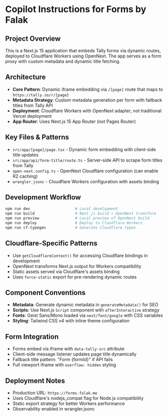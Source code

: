 # Copilot Instructions for Forms by Falak

## Project Overview

This is a Next.js 15 application that embeds Tally forms via dynamic routes, deployed to Cloudflare Workers using OpenNext. The app serves as a form proxy with custom metadata and dynamic title fetching.

## Architecture

- **Core Pattern**: Dynamic iframe embedding via `/[page]` route that maps to `https://tally.so/r/{page}`
- **Metadata Strategy**: Custom metadata generation per form with fallback titles from Tally API
- **Deployment**: Cloudflare Workers with OpenNext adapter, not traditional Vercel deployment
- **App Router**: Uses Next.js 15 App Router (not Pages Router)

## Key Files & Patterns

- `src/app/[page]/page.tsx` - Dynamic form embedding with client-side title updates
- `src/app/api/form-title/route.ts` - Server-side API to scrape form titles from Tally
- `open-next.config.ts` - OpenNext Cloudflare configuration (can enable R2 caching)
- `wrangler.jsonc` - Cloudflare Workers configuration with assets binding

## Development Workflow

```bash
npm run dev                    # Local development
npm run build                  # Next.js build + OpenNext transform
npm run preview                # Local preview of OpenNext build
npm run deploy                 # Deploy to Cloudflare Workers
npm run cf-typegen             # Generate Cloudflare types
```

## Cloudflare-Specific Patterns

- Use `getCloudflareContext()` for accessing Cloudflare bindings in development
- OpenNext transforms Next.js output for Workers compatibility
- Static assets served via Cloudflare's assets binding
- Uses `force-static` export for pre-rendering dynamic routes

## Component Conventions

- **Metadata**: Generate dynamic metadata in `generateMetadata()` for SEO
- **Scripts**: Use Next.js `Script` component with `afterInteractive` strategy
- **Fonts**: Geist Sans/Mono loaded via `next/font/google` with CSS variables
- **Styling**: Tailwind CSS v4 with inline theme configuration

## Form Integration

- Forms embed via iframe with `data-tally-src` attribute
- Client-side message listener updates page title dynamically
- Fallback title pattern: "Form {formId}" if API fails
- Full viewport iframe with `overflow: hidden` styling

## Deployment Notes

- Production URL: `https://forms.falak.me`
- Uses Cloudflare's nodejs_compat flag for Node.js compatibility
- Static export strategy for better Workers performance
- Observability enabled in wrangler.jsonc
